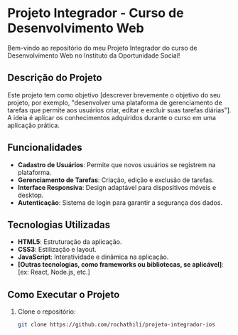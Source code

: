 # Projeto Integrador - Curso de Desenvolvimento Web

Bem-vindo ao repositório do meu Projeto Integrador do curso de Desenvolvimento Web no Instituto da Oportunidade Social!

## Descrição do Projeto

Este projeto tem como objetivo [descrever brevemente o objetivo do seu projeto, por exemplo, "desenvolver uma plataforma de gerenciamento de tarefas que permite aos usuários criar, editar e excluir suas tarefas diárias"]. A ideia é aplicar os conhecimentos adquiridos durante o curso em uma aplicação prática.

## Funcionalidades

- **Cadastro de Usuários**: Permite que novos usuários se registrem na plataforma.
- **Gerenciamento de Tarefas**: Criação, edição e exclusão de tarefas.
- **Interface Responsiva**: Design adaptável para dispositivos móveis e desktop.
- **Autenticação**: Sistema de login para garantir a segurança dos dados.

## Tecnologias Utilizadas

- **HTML5**: Estruturação da aplicação.
- **CSS3**: Estilização e layout.
- **JavaScript**: Interatividade e dinâmica na aplicação.
- **[Outras tecnologias, como frameworks ou bibliotecas, se aplicável]**: [ex: React, Node.js, etc.]

## Como Executar o Projeto

1. Clone o repositório:
   ```bash
   git clone https://github.com/rochathili/projeto-integrador-ios
